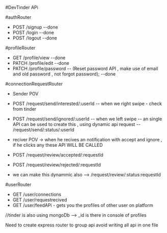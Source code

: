 #DevTinder APi

#authRouter
- POST /signup --done
- POST /login  --done
- POST /logout --done


#profileRouter
- GET /profile/view  --done
- PATCH /profile/edit  --done 
- PATCH /profile/password  -- (Reset password API , make use of email and old password , not forgot password); --done



#connectionRequestRouter 
  - Sender POV
- POST /request/send/interested/:userId -- when we right swipe - check from tinder 
- POST /request/send/ignored/:userId  -- when we left swipe
 -- an single API can be used to create this , using dynamic api request 
 -- /request/send/:status/:userId


- reciver POV -> when he recives an notification with accept and ignore , if he clicks any these API WILL BE CALLED 
- POST /request/review/accepted/:requestId 
- POST /request/review/rejected/:requestId
- we can make this dynammic also --> /request/review/:status:requestId


#userRouter
- GET /user/connections
- GET /user/requestrecived
- GET /user/feedAPi - gets you the profiles of other user on platform

//tinder is also using mongoDb --> _id is there in console of profiles


Need to create express router to group api 
avoid writing all api in one file

 